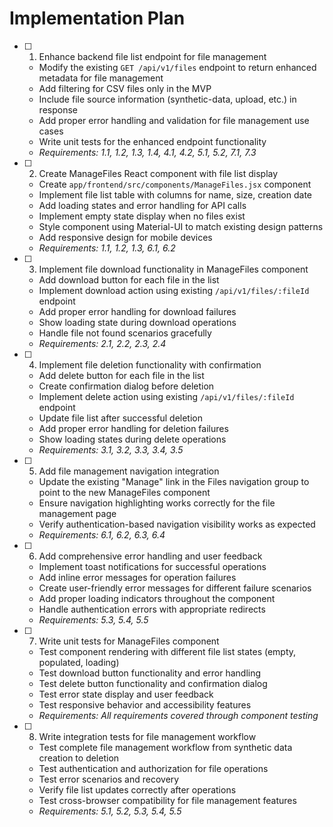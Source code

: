 # Implementation Plan

- [ ] 1. Enhance backend file list endpoint for file management
  - Modify the existing `GET /api/v1/files` endpoint to return enhanced metadata for file management
  - Add filtering for CSV files only in the MVP
  - Include file source information (synthetic-data, upload, etc.) in response
  - Add proper error handling and validation for file management use cases
  - Write unit tests for the enhanced endpoint functionality
  - _Requirements: 1.1, 1.2, 1.3, 1.4, 4.1, 4.2, 5.1, 5.2, 7.1, 7.3_

- [ ] 2. Create ManageFiles React component with file list display
  - Create `app/frontend/src/components/ManageFiles.jsx` component
  - Implement file list table with columns for name, size, creation date
  - Add loading states and error handling for API calls
  - Implement empty state display when no files exist
  - Style component using Material-UI to match existing design patterns
  - Add responsive design for mobile devices
  - _Requirements: 1.1, 1.2, 1.3, 6.1, 6.2_

- [ ] 3. Implement file download functionality in ManageFiles component
  - Add download button for each file in the list
  - Implement download action using existing `/api/v1/files/:fileId` endpoint
  - Add proper error handling for download failures
  - Show loading state during download operations
  - Handle file not found scenarios gracefully
  - _Requirements: 2.1, 2.2, 2.3, 2.4_

- [ ] 4. Implement file deletion functionality with confirmation
  - Add delete button for each file in the list
  - Create confirmation dialog before deletion
  - Implement delete action using existing `/api/v1/files/:fileId` endpoint
  - Update file list after successful deletion
  - Add proper error handling for deletion failures
  - Show loading states during delete operations
  - _Requirements: 3.1, 3.2, 3.3, 3.4, 3.5_

- [ ] 5. Add file management navigation integration
  - Update the existing "Manage" link in the Files navigation group to point to the new ManageFiles component
  - Ensure navigation highlighting works correctly for the file management page
  - Verify authentication-based navigation visibility works as expected
  - _Requirements: 6.1, 6.2, 6.3, 6.4_

- [ ] 6. Add comprehensive error handling and user feedback
  - Implement toast notifications for successful operations
  - Add inline error messages for operation failures
  - Create user-friendly error messages for different failure scenarios
  - Add proper loading indicators throughout the component
  - Handle authentication errors with appropriate redirects
  - _Requirements: 5.3, 5.4, 5.5_

- [ ] 7. Write unit tests for ManageFiles component
  - Test component rendering with different file list states (empty, populated, loading)
  - Test download button functionality and error handling
  - Test delete button functionality and confirmation dialog
  - Test error state display and user feedback
  - Test responsive behavior and accessibility features
  - _Requirements: All requirements covered through component testing_

- [ ] 8. Write integration tests for file management workflow
  - Test complete file management workflow from synthetic data creation to deletion
  - Test authentication and authorization for file operations
  - Test error scenarios and recovery
  - Verify file list updates correctly after operations
  - Test cross-browser compatibility for file management features
  - _Requirements: 5.1, 5.2, 5.3, 5.4, 5.5_